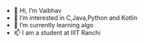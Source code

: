 - 👋 Hi, I’m Vaibhav
- 👀 I’m interested in C,Java,Python and Kotlin
- 🌱 I’m currently learning algo
- 📫 I am a student at IIIT Ranchi

<!---
hellovaibhav/hellovaibhav is a ✨ special ✨ repository because its `README.md` (this file) appears on your GitHub profile.
You can click the Preview link to take a look at your changes.
--->
